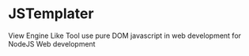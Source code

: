 # JSTemplater
 View Engine Like Tool use pure DOM javascript in web development for NodeJS Web development
